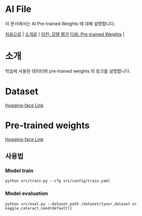 # AI File

이 문서에서는 AI Pre-trained Weights 에 대해 설명합니다.

[처음으로](../overview.md) |
[소개로](00_introduction.md) |
[이전: 모델 평가](03_ai_evaluation.md)
[다음: Pre-trained Weights](01_ai_file.md) |

# 소개
학습에 사용된 데이터와 pre-trained weights 의 링크를 설명합니다.

# Dataset
[Hugging-face Link](https://huggingface.co/datasets/a-eyelab/cataract-train)

# Pre-trained weights
[Hugging-face Link](https://huggingface.co/a-eyelab/cataract)

## 사용법
### Model train
```
python src/train.py --cfg src/config/train.yaml
```

### Model evaluation
```
python src/eval.py --dataset_path /dataset/{your_dataset or kaggle_cataract_nand(default)}
```